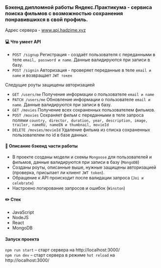 ### Бэкенд дипломной работы Яндекс.Практикума - сервиса поиска фильмов с возможностью сохранения понравившихся в свой профиль.

Адрес сервера - www.api.hadzime.xyz

#### :computer: Что умеет API
+ ``POST /signup`` Регистрация - создаёт пользователя с переданными в теле ``email, password и name``. Данные валидируются при записи в базу.
+ ``POST /signin`` Авторизация - проверяет переданные в теле ``email и name`` и возвращает ``JWT токен``

Следущие роуты защищены авторизацией
+ ``GET /users/me`` Получение информации о пользователе ``email и name``
+ ``PATCH /users/me`` Обновление информации о пользователе ``email и name``. Данные валидируются при записи в базу.
+ ``GET /movies`` Получение всех сохраненных пользователем фильмов.
+ ``POST /movies`` Сохраняет фильм с переданными в теле запроса полями  ``country, director, duration, year, description, image, trailer, nameRU, nameEN и thumbnail, movieId``
+ ``DELETE /movies/movieId`` Удаление фильма из списка сохраненных пользователем по id в базе данных.

#### :book: Описание бэкенд части работы
- В проекте созданы модели и схемы ``Mongoose`` для пользователей и фильмов, данные валидируются при записи в базу (``MongoDB``)
- Созданы роуты, описанные выше, нужные защищены авторизацией (проверка, присылает ли клиент ``JWT token``). 
- Обращение к API происходит после валидации запроса (``Joi и celebrate``)
- Настроено логирование запросов и ошибок (``Winston``)

#### :pencil2: Стек
- JavaScript
- NodeJS
- React
- MongoDB

#### Запуск проекта 
``npm run start`` – старт сервера на http://localhost:3000/  
``npm run dev`` – старт сервера в режиме ``hot reload`` на http://localhost:3000/
